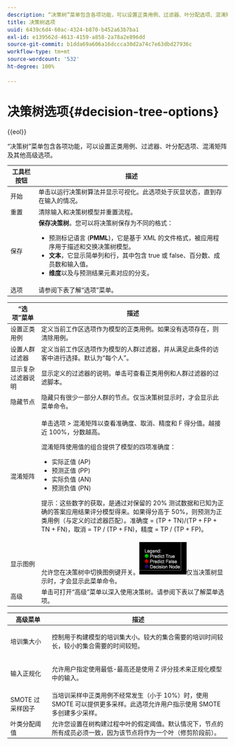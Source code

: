 ```yaml
---
description: “决策树”菜单包含各项功能，可以设置正类用例、过滤器、叶分配选项、混淆矩阵及其他高级选项。
title: 决策树选项
uuid: 6439c6d4-60ac-4324-b870-b452a63b7ba1
exl-id: e139562d-4613-4159-a858-2a78a2e896dd
source-git-commit: b1dda69a606a16dccca30d2a74c7e63dbd27936c
workflow-type: tm+mt
source-wordcount: '532'
ht-degree: 100%

---
```


# 决策树选项{#decision-tree-options}

{{eol}}

“决策树”菜单包含各项功能，可以设置正类用例、过滤器、叶分配选项、混淆矩阵及其他高级选项。

<table id="table_0CBCCB0856E2469EBE8846B413CAB114"> 
 <thead> 
  <tr> 
   <th colname="col1" class="entry"> 工具栏按钮 </th> 
   <th colname="col2" class="entry"> 描述 </th> 
  </tr>
 </thead>
 <tbody> 
  <tr> 
   <td colname="col1"> 开始 </td> 
   <td colname="col2"> 单击以运行决策树算法并显示可视化。此选项处于灰显状态，直到存在输入的情况。 </td> 
  </tr> 
  <tr> 
   <td colname="col1"> 重置 </td> 
   <td colname="col2"> 清除输入和决策树模型并重置流程。 </td> 
  </tr> 
  <tr> 
   <td colname="col1"> 保存 </td> 
   <td colname="col2"><b>保存决策树</b>。您可以将决策树保存为不同的格式： 
    <ul id="ul_F7C7836C06D64912893113E8EEA05704"> 
     <li id="li_D2D8451A679243F1BC67C3B80CA5F83F">预测标记语言 (<b>PMML</b>)，它是基于 XML 的文件格式，被应用程序用于描述和交换决策树模型。 </li> 
     <li id="li_88C4B3E050CA4EFC9B7FA8BD446A9C55"><b>文本</b>，它显示简单列和行，其中包含 true 或 false、百分数、成员数和输入值。 </li> 
     <li id="li_3F871B88F3FA41E9B95EFF5A181E3D57"><b>维度</b>以及与预测结果元素对应的分支。 </li> 
    </ul> </td> 
  </tr> 
  <tr> 
   <td colname="col1"> 选项 </td> 
   <td colname="col2"> 请参阅下表了解“选项”菜单。 </td> 
  </tr> 
 </tbody> 
</table>

<table id="table_24D84440D0354C70928E8927624DB255"> 
 <thead> 
  <tr> 
   <th colname="col1" class="entry"> “选项”菜单 </th> 
   <th colname="col2" class="entry"> 描述 </th> 
  </tr>
 </thead>
 <tbody> 
  <tr> 
   <td colname="col1"> 设置正类用例 </td> 
   <td colname="col2"> 定义当前工作区选项作为模型的正类用例。如果没有选项存在，则清除用例。 </td> 
  </tr> 
  <tr> 
   <td colname="col1"> 设置人群过滤器 </td> 
   <td colname="col2"> 定义当前工作区选项作为模型的人群过滤器，并从满足此条件的访客中进行选择。默认为“每个人”。 </td> 
  </tr> 
  <tr> 
   <td colname="col1"> 显示复杂过滤器说明 </td> 
   <td colname="col2"> 显示定义的过滤器的说明。单击可查看正类用例和人群过滤器的过滤脚本。 </td> 
  </tr> 
  <tr> 
   <td colname="col1"> 隐藏节点 </td> 
   <td colname="col2"> 隐藏只有很少一部分人群的节点。仅当决策树显示时，才会显示此菜单命令。 </td> 
  </tr> 
  <tr> 
   <td colname="col1"> 混淆矩阵 </td> 
   <td colname="col2"> <p>单击<span class="uicontrol">选项</span> &gt; <span class="uicontrol">混淆矩阵</span>以查看准确度、取消、精度和 F 得分值。越接近 100%，分数越高。 </p> <p>混淆矩阵使用值的组合提供了模型的四项准确度： 
     <ul id="ul_D9D512F5D74B44BDBD27B1912DF4CB02"> 
      <li id="li_28C541DF1CB543FEAF2D13C2F329DB52">实际正值 (AP) </li> 
      <li id="li_56233006A1544D95A72CE096CA55C1E6">预测正值 (PP) </li> 
      <li id="li_375FB2D6A0A3418A9AD377C9EBB65386">实际负值 (AN) </li> 
      <li id="li_07A5D23A36BA4D448C25C1414836EB8E">预测负值 (PN) </li> 
     </ul> </p> <p>提示：这些数字的获取，是通过对保留的 20% 测试数据和已知为正确的答案应用结果评分模型得来。如果得分高于 50%，则预测为正类用例（与定义的过滤器匹配）。准确度 = (TP + TN)/(TP + FP + TN + FN)，取消 = TP / (TP + FN)，精度 = TP / (TP + FP)。 </p> </td> 
  </tr> 
  <tr> 
   <td colname="col1"> 显示图例 </td> 
   <td colname="col2">允许您在决策树中切换图例键开关。<img placement="break" id="image_D5B9415A48C04619955BD96970F720A1" src="assets/decison_tree_legend.png" />仅当决策树显示时，才会显示此菜单命令。 </td> 
  </tr> 
  <tr> 
   <td colname="col1"> 高级 </td> 
   <td colname="col2"> 单击可打开“高级”菜单以深入使用决策树。请参阅下表以了解菜单选项。 </td> 
  </tr> 
 </tbody> 
</table>

<table id="table_91E4A74BFB224ABD889147324AC2910F"> 
 <thead> 
  <tr> 
   <th colname="col1" class="entry"> 高级菜单 </th> 
   <th colname="col2" class="entry"> 描述 </th> 
  </tr>
 </thead>
 <tbody> 
  <tr> 
   <td colname="col1"> 培训集大小 </td> 
   <td colname="col2"> <p>控制用于构建模型的培训集大小。较大的集合需要的培训时间较长，较小的集合需要的时间较短。 </p> </td> 
  </tr> 
  <tr> 
   <td colname="col1"> 输入正规化 </td> 
   <td colname="col2"> <p> 允许用户指定使用最低-最高还是使用 Z 评分技术来正规化模型中的输入。 </p> </td> 
  </tr> 
  <tr> 
   <td colname="col1"> SMOTE 过采样因子 </td> 
   <td colname="col2"> 当培训采样中正类用例不经常发生（小于 10%）时，使用 SMOTE 可以提供更多采样。此选项允许用户指示使用 SMOTE 多创建多少采样。 </td> 
  </tr> 
  <tr> 
   <td colname="col1"> 叶类分配阈值 </td> 
   <td colname="col2"> 允许您设置在树构建过程中叶的假定阈值。默认情况下，节点的所有成员必须一致，因为该节点将作为一个叶（修剪阶段前）。 </td> 
  </tr> 
 </tbody> 
</table>
